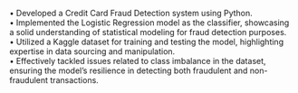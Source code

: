 • Developed a Credit Card Fraud Detection system using Python.<br>
• Implemented the Logistic Regression model as the classifier, showcasing a solid
understanding of statistical modeling for fraud detection purposes.<br>
• Utilized a Kaggle dataset for training and testing the model, highlighting
expertise in data sourcing and manipulation.<br>
• Effectively tackled issues related to class imbalance in the dataset, ensuring the
model’s resilience in detecting both fraudulent and non-fraudulent transactions.
